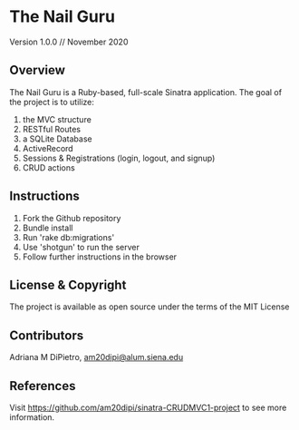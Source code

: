 # The Nail Guru

Version 1.0.0 // November 2020

## Overview

The Nail Guru is a Ruby-based, full-scale Sinatra application. The goal of the project is to utilize: 
1. the MVC structure 
2. RESTful Routes
3. a SQLite Database
4. ActiveRecord
5. Sessions & Registrations (login, logout, and signup)
6. CRUD actions 

## Instructions
1. Fork the Github repository
2. Bundle install
3. Run 'rake db:migrations'
4. Use 'shotgun' to run the server
5. Follow further instructions in the browser

## License & Copyright

The project is available as open source under the terms of the MIT License

## Contributors

Adriana M DiPietro, am20dipi@alum.siena.edu

## References
Visit https://github.com/am20dipi/sinatra-CRUDMVC1-project to see more information.
